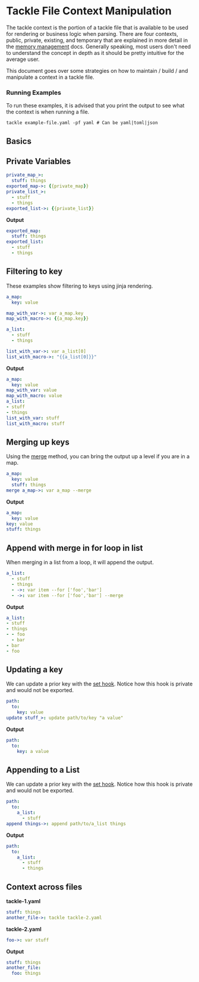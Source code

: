 # Tackle File Context Manipulation

The tackle context is the portion of a tackle file that is available to be used for rendering or business logic when parsing. There are four contexts, public, private, existing, and temporary that are explained in more detail in the [memory management](../memory-management.md) docs. Generally speaking, most users don't need to understand the concept in depth as it should be pretty intuitive for the average user.

This document goes over some strategies on how to maintain / build / and manipulate a context in a tackle file.

### Running Examples

To run these examples, it is advised that you print the output to see what the context
is when running a file.

```shell
tackle example-file.yaml -pf yaml # Can be yaml|toml|json
```

## Basics

## Private Variables

```yaml
private_map_>:
  stuff: things
exported_map->: {{private_map}}
private_list_>:
  - stuff
  - things
exported_list->: {{private_list}}
```

**Output**

```yaml
exported_map:
  stuff: things
exported_list:
  - stuff
  - things
```

## Filtering to key

These examples show filtering to keys using jinja rendering.

```yaml
a_map:
  key: value

map_with_var->: var a_map.key
map_with_macro->: {{a_map.key}}

a_list:
  - stuff
  - things

list_with_var->: var a_list[0]
list_with_macro->: "{{a_list[0]}}"
```

**Output**

```yaml
a_map:
  key: value
map_with_var: value
map_with_macro: value
a_list:
- stuff
- things
list_with_var: stuff
list_with_macro: stuff
```

## Merging up keys

Using the [merge](../hook-methods.md#merge) method, you can bring the output up a level if you are in a map.

```yaml
a_map:
  key: value
  stuff: things
merge a_map->: var a_map --merge
```

**Output**

```yaml
a_map:
  key: value
key: value
stuff: things
```

## Append with merge in for loop in list

When merging in a list from a loop, it will append the output.

```yaml
a_list:
  - stuff
  - things
  - ->: var item --for ['foo','bar']
  - ->: var item --for ['foo','bar'] --merge
```

**Output**

```yaml
a_list:
- stuff
- things
- - foo
  - bar
- bar
- foo
```

## Updating a key

We can update a prior key with the [set hook](../providers/Context/set.md). Notice how this hook is private and would not be exported.

```yaml
path:
  to:
    key: value
update stuff_>: update path/to/key "a value"
```

**Output**

```yaml
path:
  to:
    key: a value
```

## Appending to a List

We can update a prior key with the [set hook](../providers/Context/set.md). Notice how this hook is private and would not be exported.

```yaml
path:
  to:
    a_list:
      - stuff
append things->: append path/to/a_list things
```

**Output**

```yaml
path:
  to:
    a_list:
      - stuff
      - things
```

## Context across files

**tackle-1.yaml**
```yaml
stuff: things
another_file->: tackle tackle-2.yaml
```

**tackle-2.yaml**
```yaml
foo->: var stuff
```

**Output**

```yaml
stuff: things
another_file:
  foo: things
```

[//]: # (## Exporting Context)

[//]: # ()
[//]: # (```yaml)

[//]: # ()
[//]: # (```)

[//]: # ()
[//]: # (**Output**)

[//]: # ()
[//]: # (```yaml)

[//]: # ()
[//]: # (```)
